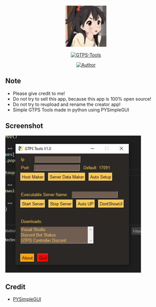 <p align="center">
<img src="https://raw.githubusercontent.com/jesen-n/jesen-n/master/image/gambar2.jpg" width="128" height="128"/>
</p>
<p align="center">
<a href="#"><img title="GTPS-Tools" src="https://img.shields.io/badge/GTPS Tools-green?colorA=%23ff0000&colorB=%23017e40&style=for-the-badge"></a>
</p>
<p align="center">
<a href="https://github.com/Jesen-N"><img title="Author" src="https://img.shields.io/badge/Author-Jesen N-blueviolet.svg?style=for-the-badge&logo=github"></a>
</p>

## Note
- Please give credit to me!
- Do not try to sell this app, because this app is 100% open source!
- Do not try to reupload and rename the creator app!
- Simple GTPS Tools made in python using PYSimpleGUI

## Screenshot
<p align="left">
<img src="https://raw.githubusercontent.com/jesen-n/gtps-tools/master/screenshot.jpg"/>
</p>

## Credit
- [PYSimpleGUI](https://github.com/PySimpleGUI/PySimpleGUI)
